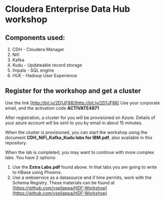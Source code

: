 # Cloudera Enterprise Data Hub workshop

## Components used:
1. CDH - Cloudera Manager
2. Nifi 
3. Kafka  
4. Kudu - Updateable record storage
5. Impala - SQL engine
6. HUE - Hadoop User Experience

## Register for the workshop and get a cluster
Use the link [http://bit.ly/2D1JF88](http://bit.ly/2D1JF88)
Use your corporate email, and the activation code **ACTIVATE4871**

After registration, a cluster for you will be provisioned on Azure.
Details of your azure account will be sent to you by email in about 15 minutes.

When the cluster is provisioned, you can start the workshop using the document **CDH_NiFi_Kafka_Kudu labs for IBM.pdf**, also 
available in this repository.

When the lab is completed, you may want to continue with more complex labs. You have 2 options:
1. Use the **Extra Labs.pdf** found above. In that labs you are going to write to HBase using Phoenix.
2. Use a webservice as a datasource and if time permits, work with the Schema Registry. These materials can be found at 
[https://github.com/vsellappa/HDF-Workshop](https://github.com/vsellappa/HDF-Workshop)
